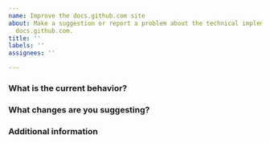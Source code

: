 ```yaml
---
name: Improve the docs.github.com site
about: Make a suggestion or report a problem about the technical implementation of
  docs.github.com.
title: ''
labels: ''
assignees: ''

---
```


<!--
HUBBERS BEWARE! THE GITHUB/DOCS REPO IS PUBLIC TO THE ENTIRE INTERNET. OPEN AN ISSUE IN GITHUB/DOCS-CONTENT INSTEAD.
-->

<!--
For questions, ask in Discussions: https://github.com/github/docs/discussions

Before you file an issue read the:
- Code of Conduct: https://github.com/github/docs/blob/main/CODE_OF_CONDUCT.md
- Contributing guide: https://github.com/github/docs/blob/main/CONTRIBUTING.md

Check to make sure someone hasn't already opened a similar issue: https://github.com/github/docs/issues
-->

### What is the current behavior?

<!-- Include links to articles where you're seeing a problem, screenshots, what browser you're using, etc. -->

### What changes are you suggesting?

<!-- Give as much detail as you can to help us understand the change you want to see. Why should the docs be changed? What use cases does it support? What is the expected outcome? -->

### Additional information

<!-- Any additional information, configuration, or data that might be necessary to reproduce the issue. -->
